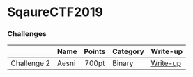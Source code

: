# SqaureCTF2019

### Challenges
| | Name | Points | Category | Write-up |
| :--- | :--- | :---: | :--- | :--- |
| Challenge 2 | Aesni | 700pt | Binary | [Write-up](https://medium.com/@daniel.min.pentest/ctf-squarectf2019-write-up-aesni-challenge-2-f7b5b73f627c) |
